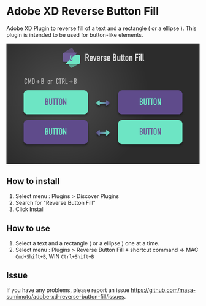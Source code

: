 # Adobe XD Reverse Button Fill
Adobe XD Plugin to reverse fill of a text and a rectangle ( or a ellipse ). 
This plugin is intended to be used for button-like elements.

![mainvisual](https://github.com/masa-sumimoto/adobe-xd-reverse-button-fill/blob/master/src/images/mainvisual.png)


## How to install
1. Select menu : Plugins > Discover Plugins
2. Search for "Reverse Button Fill"
3. Click Install

## How to use
1. Select a text and a rectangle ( or a ellipse )  one at a time.
2. Select menu : Plugins > Reverse Button Fill
※ shortcut command => MAC `Cmd+Shift+B`, WIN `Ctrl+Shift+B`

## Issue
If you have any problems, please report an issue
https://github.com/masa-sumimoto/adobe-xd-reverse-button-fill/issues.
